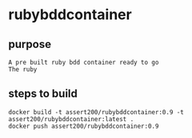 # rubybddcontainer

## purpose
    A pre built ruby bdd container ready to go
    The ruby

## steps to build
    docker build -t assert200/rubybddcontainer:0.9 -t assert200/rubybddcontainer:latest .
    docker push assert200/rubybddcontainer:0.9
